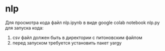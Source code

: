 # nlp
Для просмотра кода файл nlp.ipynb в виде google colab notebook
nlp.py для запуска кода:
1. csv файл должен быть в директории с питоновским файлом
2. перед запуском требуется установить пакет yargy
